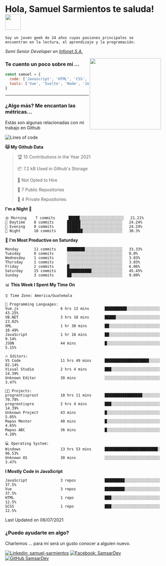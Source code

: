 <h1>Hola, Samuel Sarmientos te saluda! <img src="https://media.giphy.com/media/ZEOAnq3ockGojO0E7n/giphy.gif" width="50"></h1>
<code>Soy un joven geek de 24 años cuyas pasiones principales se
encuentran en la lectura, el aprendizaje y la programación.</code>
<br>
<p><em>Semi Senior Developer en <a href="https://www.progrentis.com/">Infonet S.A.</a>
</em></p>
<img align='right' src="https://media.giphy.com/media/du3J3cXyzhj75IOgvA/giphy.gif" width="230">

### Te cuento un poco sobre mí ...

```javascript
const samuel = {
  code: ['Javascript', 'HTML', 'CSS', 'SASS', 'Python', 'C#'],
  tools: ['Vue', 'Svelte', 'Node', 'Jest', 'Strapi']
}
```
---

### ¿Algo más? Me encantan las métricas...
Estás son algunas relacionadas con mi trabajo en Github

<!--START_SECTION:waka-->
![Lines of code](https://img.shields.io/badge/From%20Hello%20World%20I%27ve%20Written-80325%20lines%20of%20code-blue)

**🐱 My Github Data** 

> 🏆 15 Contributions in the Year 2021
 > 
> 📦 7.2 kB Used in Github's Storage 
 > 
> 🚫 Not Opted to Hire
 > 
> 📜 7 Public Repositories 
 > 
> 🔑 4 Private Repositories  
 > 
**I'm a Night 🦉** 

```text
🌞 Morning    7 commits      █████░░░░░░░░░░░░░░░░░░░░   21.21% 
🌆 Daytime    8 commits      ██████░░░░░░░░░░░░░░░░░░░   24.24% 
🌃 Evening    8 commits      ██████░░░░░░░░░░░░░░░░░░░   24.24% 
🌙 Night      10 commits     ███████░░░░░░░░░░░░░░░░░░   30.3%

```
📅 **I'm Most Productive on Saturday** 

```text
Monday       11 commits     ████████░░░░░░░░░░░░░░░░░   33.33% 
Tuesday      0 commits      ░░░░░░░░░░░░░░░░░░░░░░░░░   0.0% 
Wednesday    1 commits      ░░░░░░░░░░░░░░░░░░░░░░░░░   3.03% 
Thursday     1 commits      ░░░░░░░░░░░░░░░░░░░░░░░░░   3.03% 
Friday       2 commits      █░░░░░░░░░░░░░░░░░░░░░░░░   6.06% 
Saturday     15 commits     ███████████░░░░░░░░░░░░░░   45.45% 
Sunday       3 commits      ██░░░░░░░░░░░░░░░░░░░░░░░   9.09%

```


📊 **This Week I Spent My Time On** 

```text
⌚︎ Time Zone: America/Guatemala

💬 Programming Languages: 
Vue.js                   6 hrs 13 mins       ██████████░░░░░░░░░░░░░░░   43.25% 
VB.NET                   3 hrs 18 mins       █████░░░░░░░░░░░░░░░░░░░░   23.02% 
XML                      1 hr 30 mins        ██░░░░░░░░░░░░░░░░░░░░░░░   10.49% 
JavaScript               1 hr 18 mins        ██░░░░░░░░░░░░░░░░░░░░░░░   9.14% 
JSON                     44 mins             █░░░░░░░░░░░░░░░░░░░░░░░░   5.15%

🔥 Editors: 
VS Code                  11 hrs 49 mins      ████████████████████░░░░░   82.14% 
Visual Studio            2 hrs 4 mins        ███░░░░░░░░░░░░░░░░░░░░░░   14.39% 
Unknown Editor           30 mins             ░░░░░░░░░░░░░░░░░░░░░░░░░   3.47%

🐱‍💻 Projects: 
progrentisprost          10 hrs 11 mins      █████████████████░░░░░░░░   70.78% 
progrentispro            2 hrs 4 mins        ███░░░░░░░░░░░░░░░░░░░░░░   14.39% 
Unknown Project          43 mins             █░░░░░░░░░░░░░░░░░░░░░░░░   5.05% 
Mapas Mentor             40 mins             █░░░░░░░░░░░░░░░░░░░░░░░░   4.65% 
Mapas ABC                36 mins             █░░░░░░░░░░░░░░░░░░░░░░░░   4.28%

💻 Operating System: 
Windows                  13 hrs 53 mins      ████████████████████████░   96.53% 
Unknown OS               30 mins             ░░░░░░░░░░░░░░░░░░░░░░░░░   3.47%

```

**I Mostly Code in JavaScript** 

```text
JavaScript               3 repos             █████████░░░░░░░░░░░░░░░░   37.5% 
Vue                      3 repos             █████████░░░░░░░░░░░░░░░░   37.5% 
HTML                     1 repo              ███░░░░░░░░░░░░░░░░░░░░░░   12.5% 
SCSS                     1 repo              ███░░░░░░░░░░░░░░░░░░░░░░   12.5%

```



 Last Updated on 06/07/2021
<!--END_SECTION:waka-->

### ¿Puedo ayudarte en algo?
Charlemos ... para mí será un gusto conocer a alguien nuevo.

[![Linkedin: samuel-sarmientos](https://img.shields.io/badge/-Samuel%20Sarmientos-blue?style=flat-square&logo=Linkedin&logoColor=white)](https://www.linkedin.com/in/samuel-sarmientos)
[![Facebook: SamsarDev](https://img.shields.io/badge/-SamsarDev-white?style=flat-square&logo=Facebook)](https://www.facebook.com/Samsar.Dev)
[![GitHub SamsarDev](https://img.shields.io/github/followers/SamsarDev?label=follow&style=social)](https://github.com/SamsarDev)
